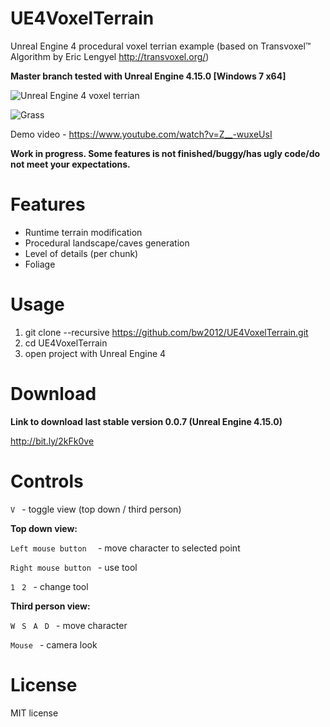 # UE4VoxelTerrain
Unreal Engine 4 procedural voxel terrian example (based on Transvoxel™ Algorithm by Eric Lengyel http://transvoxel.org/)

**Master branch tested with Unreal Engine 4.15.0 [Windows 7 x64]**

![Unreal Engine 4 voxel terrian](http://media.indiedb.com/images/games/1/51/50197/ezgif.com-video-to-gif_2.gif)

![Grass](http://www.unrealsandbox.com/grass4.gif)

Demo video - https://www.youtube.com/watch?v=Z__-wuxeUsI

**Work in progress. Some features is not finished/buggy/has ugly code/do not meet your expectations.**

# Features
* Runtime terrain modification
* Procedural landscape/caves generation
* Level of details (per chunk)
* Foliage

# Usage
1. git clone --recursive https://github.com/bw2012/UE4VoxelTerrain.git 
2. cd UE4VoxelTerrain
5. open project with Unreal Engine 4

# Download
**Link to download last stable version 0.0.7 (Unreal Engine 4.15.0)** 

http://bit.ly/2kFk0ve

# Controls
```V ``` - toggle view (top down / third person)

**Top down view:**

```Left mouse button  ``` - move character to selected point

```Right mouse button ``` - use tool 

```1 ``` ```2 ``` - change tool

**Third person view:**

```W ``` ```S ``` ```A ``` ```D ``` - move character

```Mouse ``` - camera look



# License
MIT license
